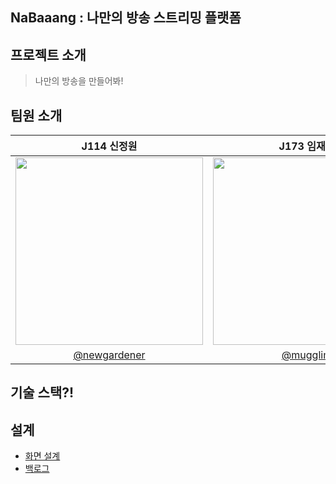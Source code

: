 ## NaBaaang : 나만의 방송 스트리밍 플랫폼

## 프로젝트 소개
> 나만의 방송을 만들어봐!

## 팀원 소개

|J114 신정원|J173 임재욱|J190 정현구|J201 지호준|
|:---:|:---:|:---:|:---:|
|<img src="https://avatars.githubusercontent.com/u/30281850?v=4" width="300">|<img src="https://avatars.githubusercontent.com/u/41893651?v=4" width='300'>|<img src='https://avatars.githubusercontent.com/u/50704533?v=4' width='300'>|<img src='https://avatars.githubusercontent.com/u/40783214?v=4' width='300'>|
|[@newgardener](https://github.com/newgardener)|[@mugglim](https://github.com/mugglim)|[@kukucorn](https://github.com/kukucorn)|[@jihoho](https://github.com/jihoho)|


## 기술 스택?!


## 설계
- [화면 설계](https://www.figma.com/file/J40YAWTJ53MEPVfTVUwhOv/Nabaaang?node-id=91%3A4287)
- [백로그](https://docs.google.com/spreadsheets/d/1uFGERBhTpZQlNpV2B7A0AJLRUGH_dka6tNJjLEwKdpU/edit#gid=1202196100)

